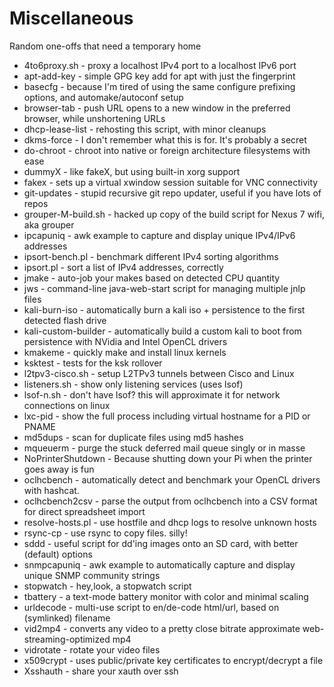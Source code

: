 # Miscellaneous
Random one-offs that need a temporary home

  * 4to6proxy.sh - proxy a localhost IPv4 port to a localhost IPv6 port
  * apt-add-key	- simple GPG key add for apt with just the fingerprint
  * basecfg	- because I'm tired of using the same configure prefixing options, and automake/autoconf setup
  * browser-tab	- push URL opens to a new window in the preferred browser, while unshortening URLs
  * dhcp-lease-list - rehosting this script, with minor cleanups
  * dkms-force	- I don't remember what this is for.  It's probably a secret
  * do-chroot   - chroot into native or foreign architecture filesystems with ease  
  * dummyX - like fakeX, but using built-in xorg support
  * fakex       - sets up a virtual xwindow session suitable for VNC connectivity  
  * git-updates - stupid recursive git repo updater, useful if you have lots of repos  
  * grouper-M-build.sh - hacked up copy of the build script for Nexus 7 wifi, aka grouper  
  * ipcapuniq   - awk example to capture and display unique IPv4/IPv6 addresses
  * ipsort-bench.pl - benchmark different IPv4 sorting algorithms  
  * ipsort.pl   - sort a list of IPv4 addresses, correctly  
  * jmake	- auto-job your makes based on detected CPU quantity
  * jws         - command-line java-web-start script for managing multiple jnlp files
  * kali-burn-iso - automatically burn a kali iso + persistence to the first detected flash drive
  * kali-custom-builder - automatically build a custom kali to boot from persistence with NVidia and Intel OpenCL drivers
  * kmakeme - quickly make and install linux kernels
  * ksktest - tests for the ksk rollover
  * l2tpv3-cisco.sh - setup L2TPv3 tunnels between Cisco and Linux  
  * listeners.sh - show only listening services (uses lsof)  
  * lsof-n.sh - don't have lsof? this will approximate it for network connections on linux
  * lxc-pid     - show the full process including virtual hostname for a PID or PNAME  
  * md5dups     - scan for duplicate files using md5 hashes  
  * mqueuerm	- purge the stuck deferred mail queue singly or in masse
  * NoPrinterShutdown	- Because shutting down your Pi when the printer goes away is fun
  * oclhcbench - automatically detect and benchmark your OpenCL drivers with hashcat.
  * oclhcbench2csv - parse the output from oclhcbench into a CSV format for direct spreadsheet import
  * resolve-hosts.pl - use hostfile and dhcp logs to resolve unknown hosts
  * rsync-cp - use rsync to copy files.  silly!
  * sddd        - useful script for dd'ing images onto an SD card, with better (default) options  
  * snmpcapuniq - awk example to automatically capture and display unique SNMP community strings
  * stopwatch   - hey,look, a stopwatch script
  * tbattery    - a text-mode battery monitor with color and minimal scaling
  * urldecode   - multi-use script to en/de-code html/url, based on (symlinked) filename  
  * vid2mp4 - converts any video to a pretty close bitrate approximate web-streaming-optimized mp4
  * vidrotate - rotate your video files
  * x509crypt   - uses public/private key certificates to encrypt/decrypt a file  
  * Xsshauth - share your xauth over ssh
